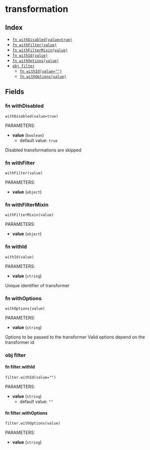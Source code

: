# transformation



## Index

* [`fn withDisabled(value=true)`](#fn-withdisabled)
* [`fn withFilter(value)`](#fn-withfilter)
* [`fn withFilterMixin(value)`](#fn-withfiltermixin)
* [`fn withId(value)`](#fn-withid)
* [`fn withOptions(value)`](#fn-withoptions)
* [`obj filter`](#obj-filter)
  * [`fn withId(value="")`](#fn-filterwithid)
  * [`fn withOptions(value)`](#fn-filterwithoptions)

## Fields

### fn withDisabled

```jsonnet
withDisabled(value=true)
```

PARAMETERS:

* **value** (`boolean`)
   - default value: `true`

Disabled transformations are skipped
### fn withFilter

```jsonnet
withFilter(value)
```

PARAMETERS:

* **value** (`object`)


### fn withFilterMixin

```jsonnet
withFilterMixin(value)
```

PARAMETERS:

* **value** (`object`)


### fn withId

```jsonnet
withId(value)
```

PARAMETERS:

* **value** (`string`)

Unique identifier of transformer
### fn withOptions

```jsonnet
withOptions(value)
```

PARAMETERS:

* **value** (`string`)

Options to be passed to the transformer
Valid options depend on the transformer id
### obj filter


#### fn filter.withId

```jsonnet
filter.withId(value="")
```

PARAMETERS:

* **value** (`string`)
   - default value: `""`


#### fn filter.withOptions

```jsonnet
filter.withOptions(value)
```

PARAMETERS:

* **value** (`string`)

